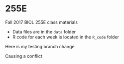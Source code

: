 # 255E

Fall 2017 BIOL 255E class materials

* Data files are in the `data` folder
* R code for each week is located in the `R_code` folder

Here is my testing branch change

Causing a conflict